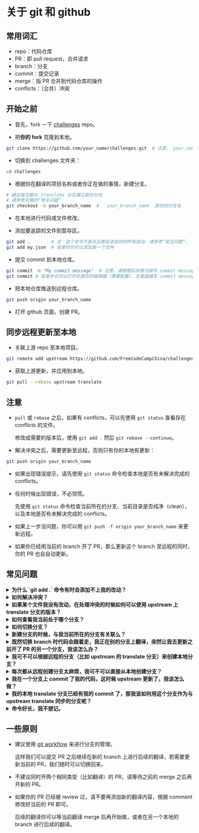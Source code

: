 # 关于 git 和 github
## 常用词汇
- repo：代码仓库
- PR：即 pull request，合并请求
- branch：分支
- commit：提交记录
- merge：指 PR 合并到代码仓库的操作
- conflicts：（合并）冲突

## 开始之前
* 首先，fork 一下 [challenges](https://github.com/FreeCodeCampChina/challenges.git) repo。

* 把**你的 fork** 克隆到本地。
```bash
git clone https://github.com/your_name/challenges.git  # 注意，`your_name` 是你的 github ID。
```
* 切换到 challenges 文件夹：
```bash
cd challenges
```
* 根据你在翻译的项目名称或者你正在做的事情，新建分支。
```bash
# 建议每次都从 translate 分支建立新的分支
# 请参考后面的“常见问题”
git checkout -b your_branch_name  #  `your_branch_name` 是你的分支名
```
* 在本地进行代码或文件修改。

* 添加要追踪的文件到暂存区。
```bash
git add .        # 注：这个命令不是永远都会添加你的所有改动，请参考“常见问题”。
git add my.json  # 或者你也可以添加某一个文件
```
* 提交 commit 到本地仓库。
```bash
git commit -m "My commit message"  # 注意，请根据实际情况填写 commit message：
git commit # 或者你也可以打开你喜欢的编辑器（需要配置），在里面编写 commit message。
```
* 把本地仓库推送到远程仓库。
```bash
git push origin your_branch_name
```
* 打开 github 页面，创建 PR。

## 同步远程更新至本地
* 关联上游 repo 至本地项目。
```bash
git remote add upstream https://github.com/FreeCodeCampChina/challenges.git
```
* 获取上游更新，并应用到本地。
```bash
git pull --rebase upstream translate
```

## 注意
* `pull` 或 `rebase` 之后，如果有 conflicts，可以先使用 `git status` 查看存在 conflicts 的文件。

  修改成需要的版本后，使用 `git add .` 然后 `git rebase --continue`。
   
* 解决冲突之后，需要更新至远程，否则只有你的本地有更新：
```bash
git push origin your_branch_name
```
* 如果出现错误提示，请先使用 `git status` 命令检查本地是否有未解决完成的 conflicts。

* 任何时候出现错误，不必惊慌。

  先使用 `git status` 命令检查当前所在的分支、当前目录是否纯净（clean），以及本地是否有未解决完成的 conflicts。

* 如果上一步没问题，你可以用 `git push -f origin your_branch_name` 来更新远程。

* 如果你已经用当前的 branch 开了 PR，那么更新这个 branch 至远程的同时，你的 PR 也会自动更新。

## 常见问题
<details><summary><b>为什么 `git add .` 命令有时会添加不上我的改动？</b></summary>

注意，`git add .` 中的 `.` 表示“当前路径”。

因此，如果你通过 `cd` 命令切换到子目录，并在里面执行 `git add .`，那么外面的改动则不会添加。

然而，如果你在父级目录执行 `git add .`，子级目录里的文件改动是会添加的。

真正的“添加所有文件”的命令是 `git add --all`，可以简写为 `git add -A`。

对于这个翻译项目，我们很少会需要 `cd` 进子目录。因此，一般情况下使用 `git add .` 就足够了。

</details>

<details><summary><b>如何解决冲突？</b></summary>

对于任何多人协作项目，有 merge conflicts 是十分正常的。

如果你在命令行中看到了 `CONFLICTS` 这样的输出，那就表示有冲突。

这时，你需要先使用 `git status` 命令来查看冲突发生的文件。

一般来说，有冲突的文件会显示成这样：

```text
some code ....（这里的代码是没有冲突的）
<<<<<<< HEAD
code version 1
code version 1
=======
code version 2
code version 2
>>>>>>> your_branch_name
yet some other code ....（这里的代码也是没有冲突的）
```

注意，里面的 `HEAD` 和 `your_branch_name` 位置可能互换，也可能会是其他内容，比如一个 commit hash。

其中，`<<<<<<<` 与 `=======` 之间为代码的一个版本，`=======` 与 `>>>>>>>` 之间为代码的另一个版本。

你需要来决定使用哪个版本的代码，修改的时候，把 `<<<<<<<`、`=======` 和 `>>>>>>>` 这三行都删掉。

以及，删掉你不需要的那个版本，保留你需要的版本。

处理完所有的冲突文件后，（由于我们执行的是 `git pull --rebase`），那么我们需要 `git add .`，然后 `git rebase --continue`

</details>

<details><summary><b>如果某个文件我没有改动，在处理冲突的时候如何可以使用 upstream 上 translate 分支的版本？</b></summary>

有时，可能会存在你没修改某个文件的内容，然而它却出现在了 conflicts 里（特别是如果你之前使用过 `pull`，而不是 `pull --rebase`）。

这时，我们不需要手动处理 conflcts：

```bash
git fetch upstream
git checkout upstream/translate -- the/path/to/that_file
```

这样，你本地的这个文件就变成和远程一样了。

处理之后，记得 `git add .`。

</details>

<details><summary><b>如何查看我当前处于哪个分支？</b></summary>

`git branch` 可以列出本地所有的分支名，前面打星号（*）的就是你当前所在的分支。

</details>

<details><summary><b>如何切换分支？</b></summary>

`git checkout some_branch_name` 就可以切换到对应的分支。

以及，`git checkout -` 可以切换到上一个切换过的分支。

在两个分支之间来回切换的时候，这个命令会很有用。

</details>

<details><summary><b>新建分支的时候，与我当前所在的分支有关联么？</b></summary>

有，新建分支的时候，当前所在分支的所有 `commit` 也会添加到新的分支里面。

以及，如果你本地有未 `commit` 的改动（哪怕已经 `add` 过），同样会在新建分支的时候带过去。

</details>

<details><summary><b>既然切换 branch 时代码会跟着走，我正在别的分支上翻译，突然让我去更新之前开了 PR 的另一个分支，我该怎么办？</b></summary>

你有两个选择，`commit` 或者 `stash`：

* `commit` 很简单，在当前分支上 `git add .` 然后 `git commit -m "xx"`，这时候你就可以使用 `checkout` 命令切换到其他分支了。

* 在当前分支上 `git stash`，然后切换到其他分支。完成那边的更新后，切换回来，然后 `git stash pop`，你之前的代码改动就都回来了。

需要注意的是，使用 `git stash pop` 会有丢代码的潜在风险，推荐使用 `git stash apply stash@{x}`，其中 `x` 为一个数字。

如果你不确定你的做法是否正确，或者不了解这个命令，请在使用之前查清资料，或者在群里提问。

**切换分支前，为防止把本地弄乱，前先使用 `git status` 来检查本地是否 “clean”**

</details>

<details><summary><b>我可不可以根据远程的分支（比如 upstream 的 translate 分支）来创建本地分支？</b></summary>

可以：
```bash
git fetch upstream
git checkout -b my_branch_name upstream/translate
```

</details>

<details><summary><b>每次都从远程创建分支太麻烦，我可不可以直接从本地创建分支？</b></summary>

可以。建议使用本地的 translate 分支保持与 upstream 中的 translate 分支保持更新。这样做的好处是：

* 每次新建分支的时候，切换到本地的 translate 分支，然后 `git checkout -b my_new_branch` 就好了。

* 如果 upstream 的 translate branch 有更新，你只需要在切换到 translate 分支之后，`git pull --rebase upstream translate` 即可完成对本地 translate 分支的更新。再创建新的分支，就是基于 upstream 里最新的代码了，这样可以减少 conflicts 出现的可能。

</details>

<details><summary><b>我在一个分支上 commit 了我的代码，这时候 upstream 更新了，我该怎么做？</b></summary>

```bash
git pull --rebase upstream translate
```

</details>

<details><summary><b>我的本地 translate 分支已经有我的 commit 了，那我该如何用这个分支作为与 upstream translate 同步的分支呢？</b></summary>

**如果你目前在 translate 提交的内容不再需要了（比如，已经 merge），那你可以先切换到 translate，然后：**

```bash
git fetch upstream
git reset --hard upstream/translate
```

虽然 `git reset` 命令不危险，但在执行这个操作之前，建议你先在群里问一下。

</details>

<details><summary><b>命令好长，我不想记。</b></summary>

`alias` 了解一下。在命令行里执行：

```bash
git config --global alias.gx 'pull --rebase upstream translate'
```

下次，执行 `git gx`（记忆：git 更新），就会执行你定义好的命令了。

</details>

## 一些原则
* 建议使用 [git workflow](https://guides.github.com/introduction/flow/) 来进行分支的管理。

  这样我们可以提交 PR 之后继续在新的 branch 上进行后续的翻译，若需要更新当前的 PR，我们随时可以切换回来。
   
* 不建议同时开两个相同类型（比如翻译）的 PR，请等待之前的 merge 之后再开新的 PR。

* 如果你的 PR 已经被 review 过，请不要再添加新的翻译内容，根据 comment 修改好当前的 PR 即可。

  后续的翻译你可以等当前翻译 merge 后再开始做，或者在另一个本地的 branch 进行后续的翻译。

